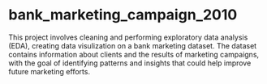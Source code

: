 # bank_marketing_campaign_2010
This project involves cleaning and performing exploratory data analysis (EDA), creating data visulization on a bank marketing dataset. The dataset contains information about clients and the results of marketing campaigns, with the goal of identifying patterns and insights that could help improve future marketing efforts.
